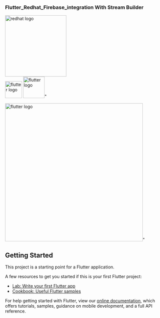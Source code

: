 ### Flutter_Redhat_Firebase_integration With Stream Builder

<img alt="redhat logo" src="https://www.capgemini.com/wp-content/uploads/2019/04/Logo-RedHat-A-Color-RGB.png" height=200px /></a>                 
<img alt="flutter logo" src="https://flutter.dev/assets/flutter-lockup-1caf6476beed76adec3c477586da54de6b552b2f42108ec5bc68dc63bae2df75.png" height=55px /></a>
<img alt="flutter logo" src="https://upload.wikimedia.org/wikipedia/commons/thumb/b/bd/Firebase_Logo.png/1200px-Firebase_Logo.png" height=70px /></a>" 

<img alt="flutter logo" src="https://user-images.githubusercontent.com/47140660/95116711-14fabc80-0765-11eb-90cf-8fc702c5e852.png" height=450px /></a>" 

## Getting Started

This project is a starting point for a Flutter application.

A few resources to get you started if this is your first Flutter project:

- [Lab: Write your first Flutter app](https://flutter.dev/docs/get-started/codelab)
- [Cookbook: Useful Flutter samples](https://flutter.dev/docs/cookbook)

For help getting started with Flutter, view our
[online documentation](https://flutter.dev/docs), which offers tutorials,
samples, guidance on mobile development, and a full API reference.
             
